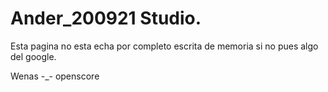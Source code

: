 Ander_200921 Studio.
=============

Esta pagina no esta echa por completo escrita de memoria si no pues algo del google.


Wenas -_-
openscore 
